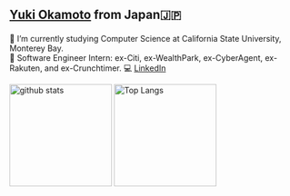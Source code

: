 ## <p><a href="https://yukiok.com" target="_blank" rel="noopener noreferrer">Yuki Okamoto</a> from Japan🇯🇵</p>

🏫 I’m currently studying Computer Science at California State University, Monterey Bay.  
🏢 Software Engineer Intern: ex-Citi, ex-WealthPark, ex-CyberAgent, ex-Rakuten, and ex-Crunchtimer.
💻 [LinkedIn](https://www.linkedin.com/in/yuki-okamoto-ca/)

<p align="left"> 
    <img alt="github stats" height="180px" src="https://github-readme-stats.vercel.app/api?username=YukiOkamoto0206&show_icons=true&theme=radical&count_private=true" />
  <img alt="Top Langs" height="180px" src="https://github-readme-stats.vercel.app/api/top-langs/?username=YukiOkamoto0206&count_private=true&show_icons=true&theme=radical" />
</p>
